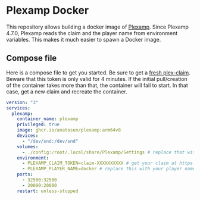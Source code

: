 # Plexamp Docker

This repository allows building a docker image of [Plexamp](https://plexamp.com/). Since Plexamp 4.7.0, Plexamp reads the claim and the player name from environment variables. This makes it much easier to spawn a Docker image.

## Compose file

Here is a compose file to get you started. Be sure to get a [fresh plex-claim](https://www.plex.tv/claim). Beware that this token is only valid for 4 minutes. If the initial pull/creation of the container takes more than that, the container will fail to start. In that case, get a new claim and recreate the container.

```yaml
version: "3"
services:
  plexamp:
    container_name: plexamp
    privileged: true
    image: ghcr.io/anatosun/plexamp:arm64v8
    devices:
      - "/dev/snd:/dev/snd"
    volumes:
      - ./config:/root/.local/share/Plexamp/Settings # replace that with the appropriate host binding
    environment:
      - PLEXAMP_CLAIM_TOKEN=claim-XXXXXXXXXX # get your claim at https://www.plex.tv/claim/
      - PLEXAMP_PLAYER_NAME=docker # replace this with your player name
    ports:
      - 32500:32500
      - 20000:20000
    restart: unless-stopped
```
